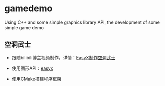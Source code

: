 # gamedemo
Using C++ and some simple graphics library API, the development of some simple game demo

## 空洞武士
* 跟随bilibili博主视频制作，详情：<a href="https://www.bilibili.com/video/BV1sW42197dD/?spm_id_from=333.788&vd_source=f28361126829017169715ae17844b2f6">EasyX制作空洞武士</a>

* 使用图形API：<a href="https://easyx.cn/easyx">easyx</a>
* 使用CMake搭建程序框架